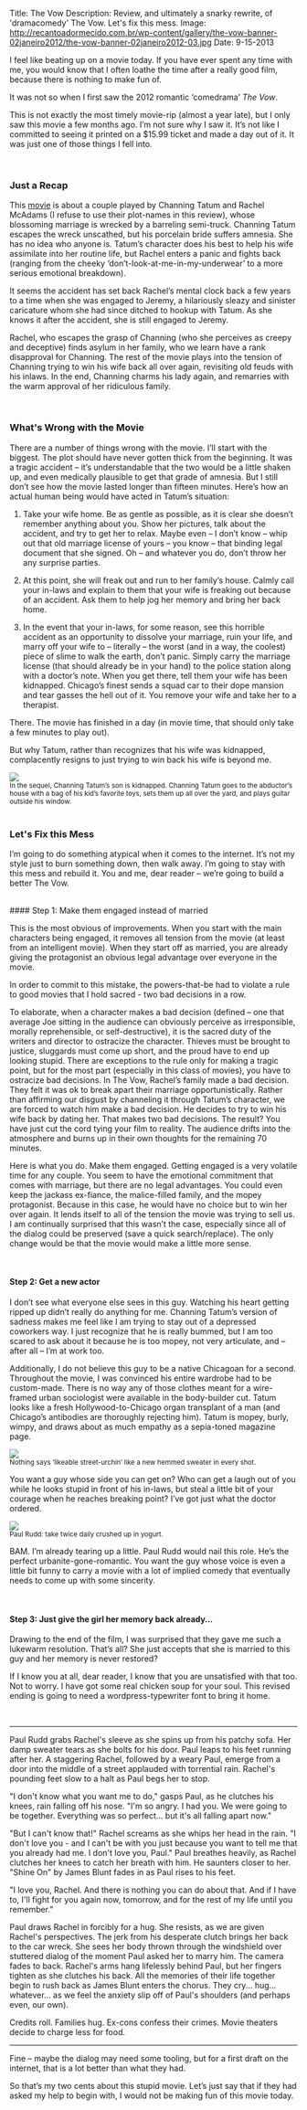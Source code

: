 Title: The Vow
Description: Review, and ultimately a snarky rewrite, of 'dramacomedy' The Vow. Let's fix this mess.
Image: http://recantoadormecido.com.br/wp-content/gallery/the-vow-banner-02janeiro2012/the-vow-banner-02janeiro2012-03.jpg
Date: 9-15-2013

I feel like beating up on a movie today.  If you have ever spent any time with me, you would know that I often loathe the time after a really good film, because there is nothing to make fun of.

It was not so when I first saw the 2012 romantic ‘comedrama’ *The Vow*.

This is not exactly the most timely movie-rip (almost a year late), but I only saw this movie a few months ago.  I’m not sure why I saw it.  It’s not like I committed to seeing it printed on a $15.99 ticket and made a day out of it.  It was just one of those things I fell into.

<br>

### Just a Recap
This [movie](http://youtu.be/8swF2-R6X9A) is about a couple played by Channing Tatum and Rachel McAdams (I refuse to use their plot-names in this review), whose blossoming marriage is wrecked by a barreling semi-truck.  Channing Tatum escapes the wreck unscathed, but his porcelain bride suffers amnesia.  She has no idea who anyone is.  Tatum’s character does his best to help his wife assimilate into her routine life, but Rachel enters a panic and fights back (ranging from the cheeky ‘don’t-look-at-me-in-my-underwear’ to a more serious emotional breakdown).

It seems the accident has set back Rachel’s mental clock back a few years to a time when she was engaged to Jeremy, a hilariously sleazy and sinister caricature whom she had since ditched to hookup with Tatum.  As she knows it after the accident, she is still engaged to Jeremy.

Rachel, who escapes the grasp of Channing (who she perceives as creepy and deceptive) finds asylum in her family, who we learn have a rank disapproval for Channing.  The rest of the movie plays into the tension of Channing trying to win his wife back all over again, revisiting old feuds with his inlaws.  In the end, Channing charms his lady again, and remarries with the warm approval of her ridiculous family.

<br>

### What's Wrong with the Movie
There are a number of things wrong with the movie.  I’ll start with the biggest.  The plot should have never gotten thick from the beginning.  It was a tragic accident – it’s understandable that the two would be a little shaken up, and even medically plausible to get that grade of amnesia.  But I still don’t see how the movie lasted longer than fifteen minutes.  Here’s how an actual human being would have acted in Tatum’s situation:

1. Take your wife home.  Be as gentle as possible, as it is clear she doesn’t remember anything about you.  Show her pictures, talk about the accident, and try to get her to relax.  Maybe even – I don’t know – whip out that old marriage license of yours – you know – that binding legal document that she signed.  Oh – and whatever you do, don’t throw her any surprise parties.

2. At this point, she will freak out and run to her family’s house.  Calmly call your in-laws and explain to them that your wife is freaking out because of an accident.  Ask them to help jog her memory and bring her back home.

3. In the event that your in-laws, for some reason, see this horrible accident as an opportunity to dissolve your marriage, ruin your life, and marry off your wife to – literally – the worst (and in a way, the coolest) piece of slime to walk the earth, don’t panic.  Simply carry the marriage license (that should already be in your hand) to the police station along with a doctor’s note.  When you get there, tell them your wife has been kidnapped.  Chicago’s finest sends a squad car to their dope mansion and tear gasses the hell out of it.  You remove your wife and take her to a therapist.

There.  The movie has finished in a day (in movie time, that should only take a few minutes to play out).

But why Tatum, rather than recognizes that his wife was kidnapped, complacently resigns to just trying to win back his wife is beyond me.

<div class="row">
    <div class="col-centered col-lg-6">
        <div class="thumbnail">
            <img src="http://media.alexrecker.com/images/channingguitar.jpg">
            <div class="caption">
                <small>In the sequel, Channing Tatum’s son is kidnapped. Channing Tatum goes to the abductor’s house with a bag of his kid’s favorite toys, sets them up all over the yard, and plays guitar outside his window.</small>
            </div>
        </div>
    </div>
</div>

<br>

### Let's Fix this Mess
I’m going to do something atypical when it comes to the internet.  It’s not my style just to burn something down, then walk away.  I’m going to stay with this mess and rebuild it.  You and me, dear reader – we’re going to build a better The Vow.

<br>
#### Step 1: Make them engaged instead of married

This is the most obvious of improvements.  When you start with the main characters being engaged, it removes all tension from the movie (at least from an intelligent movie).  When they start off as married, you are already giving the protagonist an obvious legal advantage over everyone in the movie.

In order to commit to this mistake, the powers-that-be had to violate a rule to good movies that I hold sacred - two bad decisions in a row.

To elaborate, when a character makes a bad decision (defined – one that average Joe sitting in the audience can obviously perceive as irresponsible, morally reprehensible, or self-destructive), it is the sacred duty of the writers and director to ostracize the character.  Thieves must be brought to justice, sluggards must come up short, and the proud have to end up looking stupid.  There are exceptions to the rule only for making a tragic point, but for the most part (especially in this class of movies), you have to ostracize bad decisions.  In The Vow, Rachel’s family made a bad decision.  They felt it was ok to break apart their marriage opportunistically.  Rather than affirming our disgust by channeling it through Tatum’s character, we are forced to watch him make a bad decision.  He decides to try to win his wife back by dating her.  That makes two bad decisions.  The result?  You have just cut the cord tying your film to reality.  The audience drifts into the atmosphere and burns up in their own thoughts for the remaining 70 minutes.

Here is what you do.  Make them engaged.  Getting engaged is a very volatile time for any couple.  You seem to have the emotional commitment that comes with marriage, but there are no legal advantages.  You could even keep the jackass ex-fiance, the malice-filled family, and the mopey protagonist.  Because in this case, he would have no choice but to win her over again.  It lends itself to all of the tension the movie was trying to sell us.  I am continually surprised that this wasn’t the case, especially since all of the dialog could be preserved (save a quick search/replace).  The only change would be that the movie would make a little more sense.

<br>

#### Step 2: Get a new actor

I don’t see what everyone else sees in this guy.  Watching his heart getting ripped up didn’t really do anything for me.  Channing Tatum’s version of sadness makes me feel like I am trying to stay out of a depressed coworkers way.  I just recognize that he is really bummed, but I am too scared to ask about it because he is too mopey, not very articulate, and – after all – I’m at work too.

Additionally, I do not believe this guy to be a native Chicagoan for a second.  Throughout the movie, I was convinced his entire wardrobe had to be custom-made.  There is no way any of those clothes meant for a wire-framed urban sociologist were available in the body-builder cut.  Tatum looks like a fresh Hollywood-to-Chicago organ transplant of a man (and Chicago’s antibodies are thoroughly rejecting him).  Tatum is mopey, burly,  wimpy, and draws about as much empathy as a sepia-toned magazine page.

<div class="row">
    <div class="col-centered col-lg-6">
        <div class="thumbnail">
            <img src="http://media.alexrecker.com/images/channingsweater.jpg">
            <div class="caption">
                <small>Nothing says ‘likeable street-urchin’ like a new hemmed sweater in every shot.</small>
            </div>
        </div>
    </div>
</div>

You want a guy whose side you can get on?  Who can get a laugh out of you while he looks stupid in front of his in-laws, but steal a little bit of your courage when he reaches breaking point?  I’ve got just what the doctor ordered.

<div class="row">
    <div class="col-centered col-lg-6">
        <div class="thumbnail">
            <img src="http://media.alexrecker.com/images/paulrudd.jpg">
            <div class="caption">
                <small>Paul Rudd: take twice daily crushed up in yogurt.</small>
            </div>
        </div>
    </div>
</div>

BAM.  I’m already tearing up a little.  Paul Rudd would nail this role.  He’s the perfect urbanite-gone-romantic.  You want the guy whose voice is even a little bit funny to carry a movie with a lot of implied comedy that eventually needs to come up with some sincerity.

<br>

#### Step 3: Just give the girl her memory back already…
Drawing to the end of the film, I was surprised that they gave me such a lukewarm resolution.  That’s all?  She just accepts that she is married to this guy and her memory is never restored?

If I know you at all, dear reader, I know that you are unsatisfied with that too.  Not to worry.  I have got some real chicken soup for your soul.  This revised ending is going to need a wordpress-typewriter font to bring it home.

<br><hr>
Paul Rudd grabs Rachel's sleeve as she spins up from his patchy sofa.  Her damp sweater tears as she bolts for his door.  Paul leaps to his feet running after her.  A staggering Rachel, followed by a weary Paul, emerge from a door into the middle of a street applauded with torrential rain.  Rachel's pounding feet slow to a halt as Paul begs her to stop.

"I don't know what you want me to do," gasps Paul, as he clutches his knees, rain falling off his nose.  "I'm so angry.  I had you.  We were going to be together.  Everything was so perfect... but it's all falling apart now."

"But I can't know that!"  Rachel screams as she whips her head in the rain.  "I don't love you - and I can't be with you just because you want to tell me that you already had me.  I don't love you, Paul." 
Paul breathes heavily, as Rachel clutches her knees to catch her breath with him.  He saunters closer to her.  "Shine On" by James Blunt fades in as Paul rises to his feet.  

"I love you, Rachel.  And there is nothing you can do about that.  And if I have to, I'll fight for you again now, tomorrow, and for the rest of my life until you remember." 

Paul draws Rachel in forcibly for a hug.  She resists, as we are given Rachel's perspectives.  The jerk from his desperate clutch brings her back to the car wreck.  She sees her body thrown through the windshield over stuttered dialog of the moment Paul asked her to marry him.  The camera fades to back.  Rachel's arms hang lifelessly behind Paul, but her fingers tighten as she clutches his back.  All the memories of their life together begin to rush back as James Blunt enters the chorus.  They cry... hug... whatever... as we feel the anxiety slip off of Paul's shoulders (and perhaps even, our own).  

Credits roll.  Families hug.  Ex-cons confess their crimes.  Movie theaters decide to charge less for food.
<hr>

Fine – maybe the dialog may need some tooling, but for a first draft on the internet, that is a lot better than what they had.

So that’s my two cents about this stupid movie.  Let’s just say that if they had asked my help to begin with, I would not be making fun of this movie today.